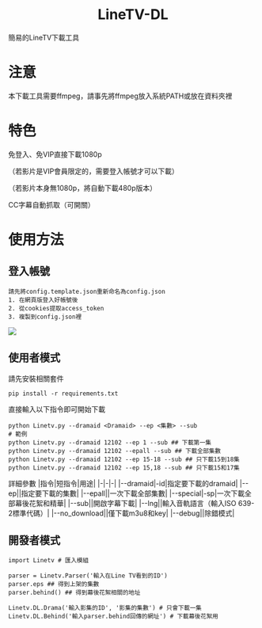 <h1 align="center">LineTV-DL</h1>
簡易的LineTV下載工具

# 注意
本下載工具需要ffmpeg，請事先將ffmpeg放入系統PATH或放在資料夾裡

# 特色
免登入、免VIP直接下載1080p

（若影片是VIP會員限定的，需要登入帳號才可以下載）

（若影片本身無1080p，將自動下載480p版本）

CC字幕自動抓取（可開關）

# 使用方法
## 登入帳號
```
請先將config.template.json重新命名為config.json
1. 在網頁版登入好帳號後
2. 從cookies提取access_token
3. 複製到config.json裡
```
![]('https://raw.githubusercontent.com/kirbyloco/LineTV-DL/master/img/cookies.png')

## 使用者模式
請先安裝相關套件
```
pip install -r requirements.txt
```
直接輸入以下指令即可開始下載
```
python Linetv.py --dramaid <Dramaid> --ep <集數> --sub
# 範例
python Linetv.py --dramaid 12102 --ep 1 --sub ## 下載第一集
python Linetv.py --dramaid 12102 --epall --sub ## 下載全部集數
python Linetv.py --dramaid 12102 --ep 15-18 --sub ## 只下載15到18集
python Linetv.py --dramaid 12102 --ep 15,18 --sub ## 只下載15和17集
```
詳細參數
|指令|短指令|用途|
|-|-|-|
|--dramaid|-id|指定要下載的dramaid|
|--ep||指定要下載的集數|
|--epall||一次下載全部集數|
|--special|-sp|一次下載全部幕後花絮和精華|
|--sub||開啟字幕下載|
|--lng||輸入音軌語言（輸入ISO 639-2標準代碼）|
|--no_download||僅下載m3u8和key|
|--debug||除錯模式|

## 開發者模式
```
import Linetv # 匯入模組

parser = Linetv.Parser('輸入在Line TV看到的ID')
parser.eps ## 得到上架的集數
parser.behind() ## 得到幕後花絮相關的地址

Linetv.DL.Drama('輸入影集的ID', '影集的集數') # 只會下載一集
Linetv.DL.Behind('輸入parser.behind回傳的網址') # 下載幕後花絮用
```


